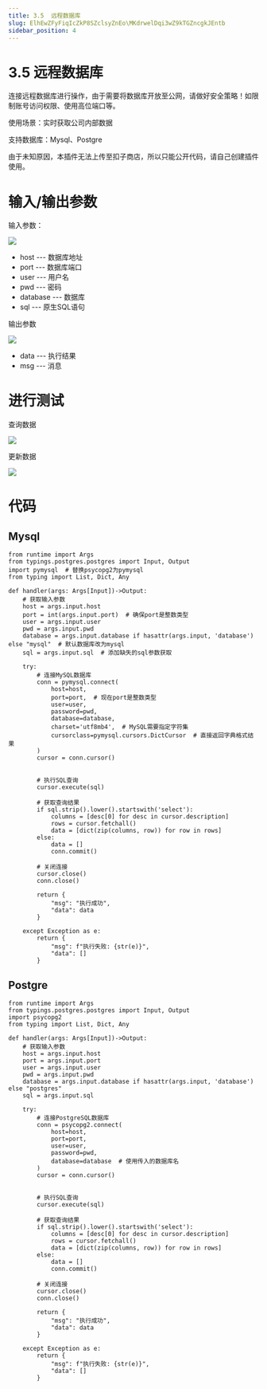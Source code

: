 ```yaml
---
title: 3.5  远程数据库
slug: ElhEwZFyFiqIcZkP8SZclsyZnEo\MKdrwelDqi3wZ9kTGZncgkJEntb
sidebar_position: 4
---
```



# 3.5  远程数据库

连接远程数据库进行操作，由于需要将数据库开放至公网，请做好安全策略！如限制账号访问权限、使用高位端口等。

使用场景：实时获取公司内部数据

支持数据库：Mysql、Postgre

由于未知原因，本插件无法上传至扣子商店，所以只能公开代码，请自己创建插件使用。

# 输入/输出参数

输入参数：

<img src="/assets/F20abhRqro1CUTxq5sxc14NfnPf.png" src-width="1920" src-height="869" align="center"/>

- host  --- 数据库地址
- port --- 数据库端口
- user --- 用户名
- pwd --- 密码
- database --- 数据库
- sql --- 原生SQL语句

输出参数

<img src="/assets/T8e8byMTQoUOqQxVaIccu9STnCb.png" src-width="1470" src-height="398" align="center"/>

- data --- 执行结果
- msg --- 消息

# 进行测试

<div class="flex gap-3 columns-2" column-size="2">
<div class="w-[50%]" width-ratio="50">
<p>查询数据</p>
<img src="/assets/MqAAb8rjkohAsfxQu5ycA7c9nzf.png" src-width="412" src-height="750" align="center"/>
</div>
<div class="w-[50%]" width-ratio="50">
<p>更新数据</p>
<img src="/assets/AfWzbzZxfoZ21nxGMfYcSG7Qn5R.png" src-width="428" src-height="738" align="center"/>

</div>
</div>

# 代码

## Mysql

```
from runtime import Args
from typings.postgres.postgres import Input, Output
import pymysql  # 替换psycopg2为pymysql
from typing import List, Dict, Any

def handler(args: Args[Input])->Output:
    # 获取输入参数
    host = args.input.host
    port = int(args.input.port)  # 确保port是整数类型
    user = args.input.user
    pwd = args.input.pwd
    database = args.input.database if hasattr(args.input, 'database') else "mysql"  # 默认数据库改为mysql
    sql = args.input.sql  # 添加缺失的sql参数获取
    
    try:
        # 连接MySQL数据库
        conn = pymysql.connect(
            host=host,
            port=port,  # 现在port是整数类型
            user=user,
            password=pwd,
            database=database,
            charset='utf8mb4',  # MySQL需要指定字符集
            cursorclass=pymysql.cursors.DictCursor  # 直接返回字典格式结果
        )
        cursor = conn.cursor()
        
        
        # 执行SQL查询
        cursor.execute(sql)
        
        # 获取查询结果
        if sql.strip().lower().startswith('select'):
            columns = [desc[0] for desc in cursor.description]
            rows = cursor.fetchall()
            data = [dict(zip(columns, row)) for row in rows]
        else:
            data = []
            conn.commit()
        
        # 关闭连接
        cursor.close()
        conn.close()
        
        return {
            "msg": "执行成功",
            "data": data
        }
        
    except Exception as e:
        return {
            "msg": f"执行失败: {str(e)}",
            "data": []
        }
```

## Postgre

```
from runtime import Args
from typings.postgres.postgres import Input, Output
import psycopg2
from typing import List, Dict, Any

def handler(args: Args[Input])->Output:
    # 获取输入参数
    host = args.input.host
    port = args.input.port
    user = args.input.user
    pwd = args.input.pwd
    database = args.input.database if hasattr(args.input, 'database') else "postgres"
    sql = args.input.sql
    
    try:
        # 连接PostgreSQL数据库
        conn = psycopg2.connect(
            host=host,
            port=port,
            user=user,
            password=pwd,
            database=database  # 使用传入的数据库名
        )
        cursor = conn.cursor()
        
        
        # 执行SQL查询
        cursor.execute(sql)
        
        # 获取查询结果
        if sql.strip().lower().startswith('select'):
            columns = [desc[0] for desc in cursor.description]
            rows = cursor.fetchall()
            data = [dict(zip(columns, row)) for row in rows]
        else:
            data = []
            conn.commit()
        
        # 关闭连接
        cursor.close()
        conn.close()
        
        return {
            "msg": "执行成功",
            "data": data
        }
        
    except Exception as e:
        return {
            "msg": f"执行失败: {str(e)}",
            "data": []
        }
```

